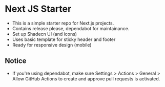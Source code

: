 # Next JS Starter

- This is a simple starter repo for Next.js projects.
- Contains release please, dependabot for maintainance.
- Set up Shadecn UI (and icons)
- Uses basic template for sticky header and footer
- Ready for responsive design (mobile)

## Notice

- If you're using dependabot, make sure Settings > Actions > General > Allow GitHub Actions to create and approve pull requests is activated.  
